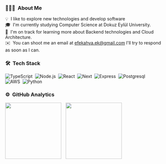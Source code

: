 
### 👨🏻‍💻 &nbsp;About Me

💡 &nbsp;I like to explore new technologies and develop software\
🎓 &nbsp;I'm currently studying Computer Science at Dokuz Eylül University.\
🌱 &nbsp;I'm on track for learning more about Backend technologies and Cloud Architecture.\
✉️ &nbsp;You can shoot me an email at efekahya.ek@gmail.com I'll try to respond as soon as I can.


### 🛠 &nbsp;Tech Stack

![TypeScript](https://img.shields.io/badge/TypeScript-05122A?style=flat&logo=typescript)&nbsp;
![Node.js](https://img.shields.io/badge/Node-05122A?style=flat&logo=node.js)&nbsp;
![React](https://img.shields.io/badge/React-05122A?style=flat&logo=react)&nbsp;
![Next](https://img.shields.io/badge/Next-05122A?style=flat&logo=next.js)&nbsp;
![Express](https://img.shields.io/badge/Express-05122A?style=flat&logo=express)&nbsp;
![Postgresql](https://img.shields.io/badge/postgresql-05122A?style=flat&logo=postgresql)&nbsp;
![AWS](https://img.shields.io/badge/AWS-05122A?style=flat&logo=amazon-aws)&nbsp;
![Python](https://img.shields.io/badge/Python-05122A?style=flat&logo=python)&nbsp;

### ⚙️ &nbsp;GitHub Analytics

<div style="display:flex; align-items:center; gap: 1em">
  <img height="180em" src="https://readme-stats-rose-iota.vercel.app/api?username=Efekahya&show_icons=true&theme=dark&include_all_commits=false&include_all_prs=false&count_private=true&hide=stars,issues&show=reviews"/>
  <img height="180em" src="https://readme-stats-rose-iota.vercel.app/api/top-langs/?username=Efekahya&layout=compact&langs_count=8&theme=dark&card_width=340"/>
</div>
